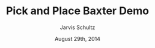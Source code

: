 ---
layout:            project
image:             /baxter-pick-place2.jpg
title:             Pick and Place Baxter Demo
author:            Jarvis Schultz
date:              August 29th, 2014
demo:              https://github.com/jonrovira/ME_495_work
requirements:      [OpenCV ROS package (cv2 and CvBridge),
                   Rethink Robotics Baxter robot,
                   Properly configured workspace for Baxter robot]
overview:          Use OpenCV to detect an object in Baxter's workspace and implement
                   motion and graps planning to manipulate one of Baxter's arms to grasp the object.
demo-instructions: ["Make sure 'Enable Networking' is unchecked in the networking menu of your
                   computer",
                   "Ensure that Baxter's ethernet cable is connected to your computer",
                   ["Open up a terminal and run Avahi's network address configuration daemon", "$ sudo avahi-autoipd eth0"],
                   ["In a new terminal, run the Baxter setup script (assuming it's properly configured) that is located in the root directory of your ROS workspace", "$ ./baxter.sh"],
                   ["Run the demo", "$ roslaunch 'pkg_name' pick_and_place.launch"]]
places-to-start:   [["Thresholding images by color example",
                   "http://opencv-srf.blogspot.ro/2010/09/object-detection-using-color-seperation.html"],
                   ["Worked Example of Visual Servoing", "http://sdk.rethinkrobotics.com/wiki/Worked_Example_Visual_Servoing"]]
---           